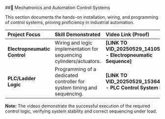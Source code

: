 ##🤖 Mechatronics and Automation Control Systems

This section documents the hands-on installation, wiring, and programming of control systems, proving proficiency in industrial automation.

| Project Focus | Skill Demonstrated | Video Link (Proof) |
| :--- | :--- | :--- |
| **Electropneumatic Control** | Wiring and logic implementation for sequencing cylinders/actuators. | **[LINK TO VID_20250529_141050.mp4 - Electropneumatic Sequence]** |
| **PLC/Ladder Logic** | Programming of a dedicated controller for system timing and sequencing. | **[LINK TO VID_20250529_153645.mp4 - PLC Control System Demo]** |

**Note:** The videos demonstrate the successful execution of the required control logic, verifying system stability and correct sequencing under load.
